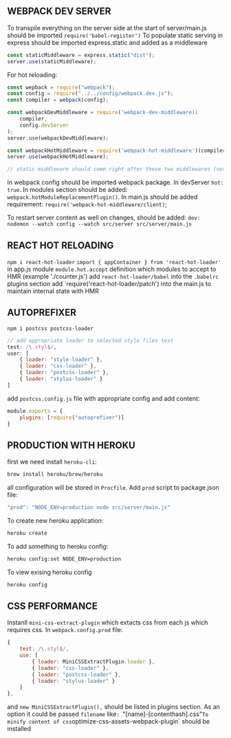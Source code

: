 ## WEBPACK DEV SERVER
To transpile everything on the server side at the start of server/main.js should be imported
`require('babel-register')`
To populate static serving in express should be imported express.static and added as a middleware
```javascript
const staticMiddleware = express.static("dist");
server.use(staticMiddleware);
```
For hot reloading:
```javascript
const wepback = require("webpack");
const config = require("../../config/webpack.dev.js");
const compiler = webpack(config);

const webpackDevMiddleware = require('webpack-dev-middleware)(
    compiler,
    config.devServer
);
server.use(webpackDevMiddleware);

const webpackHotMiddleware = require('webpack-hot-middleware')(compiler);
server.use(webpackHotMiddleware);

// static middleware should come right after these two middlewares (not before!)
```
In webpack config should be imported webpack package. In devServer `hot: true`.
In modules section should be added:
`webpack.hotModuleReplacementPlugin()`.
In main.js should be added requirement:
`require('webpack-hot-middleware/client)`;

To restart server content as well on changes, should be added:
`dev: nodemon --watch config --watch src/server src/server/main.js`

## REACT HOT RELOADING
`npm i react-hot-loader`
`import { appContainer } from 'react-hot-loader'` in app.js module
`module.hot.accept` definition which modules to accept to HMR (example './counter.js')
add `react-hot-loader/babel` into the `.babelrc` plugins section
add `require('react-hot-loader/patch') into the main.js to maintain internal state with HMR

## AUTOPREFIXER

`npm i postcss postcss-loader`
```js
// add appropriate loader to selected style files test
test: /\.styl$/,
user: [
    { loader: "style-loader" },
    { loader: "css-loader" },
    { loader: "postcss-loader" },
    { loader: "stylus-loader" }
]

```
add `postcss.config.js` file with appropriate config
and add content:
```js
module.exports = {
    plugins: [require("autoprefixer")]
}
```

## PRODUCTION WITH HEROKU
first we need install `heroku-cli`:
```bash
brew install heroku/brew/heroku
```
all configuration will be stored in `Procfile`.
Add `prod` script to package.json file:
```js
"prod": "NODE_ENV=production node src/server/main.js"
```
To create new heroku application:
```bash
heroku create
```
To add something to heroku config:
```bash
heroku config:set NODE_ENV=production
```
To view exising heroku config
```bash
heroku config
```

## CSS PERFORMANCE
Instanll `mini-css-extract-plugin` which extacts css from each js which requires css.
In `webpack.config.prod` file:
```js
{
    test: /\.styl$/,
    use: [
        { loader: MiniCSSExtractPlugin.loader },
        { loader: "css-loader" },
        { loader: "postcss-loader" },
        { loader: "stylus-loader" }
    ]
},
```
and `new MiniCSSExtractPlugin(),` should be listed in plugins section. As an option it could be passed `filename` like`: `"[name]-[contenthash].css"`
To minify content of css `optimize-css-assets-webpack-plugin` should be installed